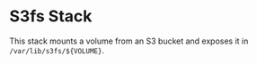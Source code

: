 # S3fs Stack

This stack mounts a volume from an S3 bucket and exposes it in `/var/lib/s3fs/${VOLUME}`.
